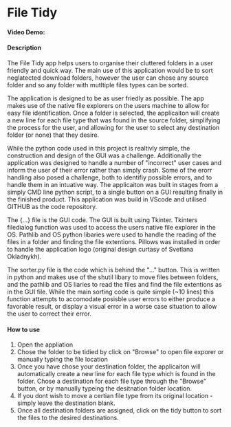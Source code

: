 # File Tidy
#### Video Demo:  
#### Description
The File Tidy app helps users to organise their cluttered folders in a user friendly and quick way. The main use of this application would be to sort neglatected download folders, however the user can chose any source folder and so any folder with mutltiple files types can be sorted. 

The application is designed to be as user friedly as possible. The app makes use of the native file explorers on the users machine to allow for easy file identification. Once a folder is selected, the applicaiton will create a new line for each file type that was found in the source folder, simplifying the process for the user, and allowing for the user to select any destination folder (or none) that they desire. 

While the python code used in this project is realtivly simple, the construction and design of the GUI was a challenge. Additionally the application was designed to handle a number of "incorrect" user cases and inform the user of their error rather than simply crash. Some of the erorr handling also posed a challenge, both to identifiy possible errors, and to handle them in an intuative way. The applicaiton was built in stages from a simply CMD line python script, to a single button on a GUI resulting finally in the finished product. This application was build in VScode and utilised GITHUB as the code repository. 

 The {...} file is the GUI code. The GUI is built using Tkinter. Tkinters filedialog function was used to access the users native file explorer in the OS. Pathlib and OS python libaries were used to handle the reading of the files in a folder and finding the file extentions. Pillows was installed in order to handle the application logo (original design curtasy of Svetlana Okladnykh). 

 The sorter.py file is the code which is behind the "..." button. This is written in python and makes use of the shutil libary to move files between folders, and the pathlib and OS liaries to read the files and find the file extentions as in the GUI file. While the main sorting code is quite simple (~10 lines) this function attempts to accomodate posisble user errors to either produce a favorable result, or display a visual error in a worse case situation to allow the user to correct their error. 

#### How to use
1. Open the appliation
2. Chose the folder to be tidied by click on "Browse" to open file exporer or manually typing the file location
3. Once you have chose your destination folder, the applicaiton will automatically create a new line for each file type which is found in the folder. Chose a destination for each file type through the "Browse" button, or by manually typeing the desitnation folder location. 
4. If you dont wish to move a certian file type from its original location - simply leave the destination blank. 
5. Once all destination folders are assigned, click on the tidy button to sort the files to the desired destinations.
